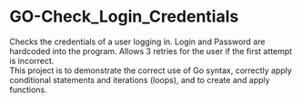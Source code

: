 # GO-Check_Login_Credentials
Checks the credentials of a user logging in.
Login and Password are hardcoded into the program.
Allows 3 retries for the user if the first attempt is incorrect.  
This project is to demonstrate the correct use of Go syntax, 
correctly apply conditional statements and iterations (loops), 
and to create and apply functions.

